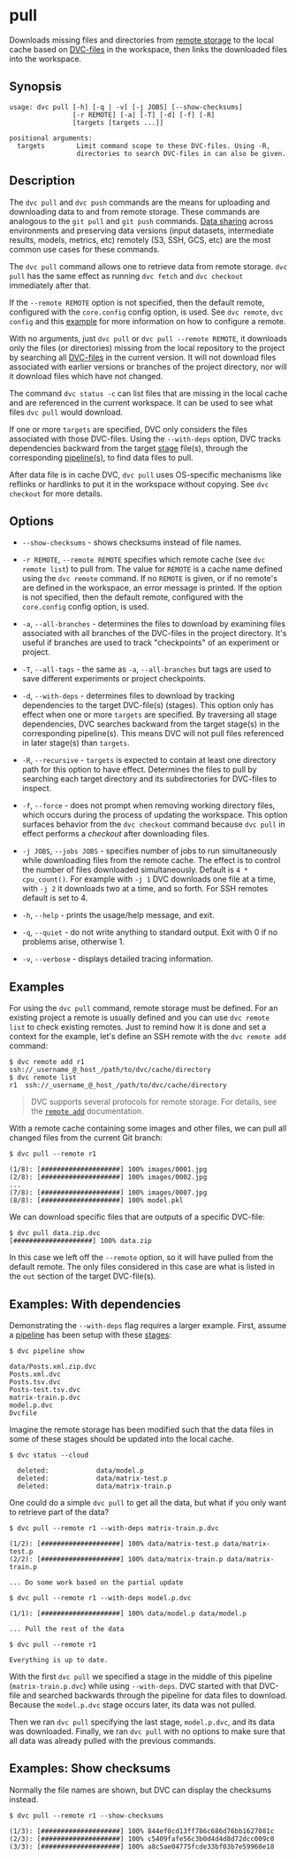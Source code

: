 # pull

Downloads missing files and directories from
[remote storage](/doc/commands-reference/remote) to the local cache based on
[DVC-files](/doc/user-guide/dvc-file-format) in the workspace, then links the
downloaded files into the workspace.

## Synopsis

```usage
usage: dvc pull [-h] [-q | -v] [-j JOBS] [--show-checksums]
                [-r REMOTE] [-a] [-T] [-d] [-f] [-R]
                [targets [targets ...]]

positional arguments:
  targets        Limit command scope to these DVC-files. Using -R,
                 directories to search DVC-files in can also be given.
```

## Description

The `dvc pull` and `dvc push` commands are the means for uploading and
downloading data to and from remote storage. These commands are analogous to the
`git pull` and `git push` commands.
[Data sharing](/doc/use-cases/share-data-and-model-files) across environments
and preserving data versions (input datasets, intermediate results, models,
metrics, etc) remotely (S3, SSH, GCS, etc) are the most common use cases for
these commands.

The `dvc pull` command allows one to retrieve data from remote storage.
`dvc pull` has the same effect as running `dvc fetch` and `dvc checkout`
immediately after that.

If the `--remote REMOTE` option is not specified, then the default remote,
configured with the `core.config` config option, is used. See `dvc remote`,
`dvc config` and this [example](/doc/get-started/configure) for more information
on how to configure a remote.

With no arguments, just `dvc pull` or `dvc pull --remote REMOTE`, it downloads
only the files (or directories) missing from the local repository to the project
by searching all [DVC-files](/doc/user-guide/dvc-file-format) in the current
version. It will not download files associated with earlier versions or branches
of the project directory, nor will it download files which have not changed.

The command `dvc status -c` can list files that are missing in the local cache
and are referenced in the current workspace. It can be used to see what files
`dvc pull` would download.

If one or more `targets` are specified, DVC only considers the files associated
with those DVC-files. Using the `--with-deps` option, DVC tracks dependencies
backward from the target [stage](/doc/commands-reference/run) file(s), through
the corresponding [pipeline(s)](/doc/get-started/pipeline), to find data files
to pull.

After data file is in cache DVC, `dvc pull` uses OS-specific mechanisms like
reflinks or hardlinks to put it in the workspace without copying. See
`dvc checkout` for more details.

## Options

- `--show-checksums` - shows checksums instead of file names.

- `-r REMOTE`, `--remote REMOTE` specifies which remote cache (see
  `dvc remote list`) to pull from. The value for `REMOTE` is a cache name
  defined using the `dvc remote` command. If no `REMOTE` is given, or if no
  remote's are defined in the workspace, an error message is printed. If the
  option is not specified, then the default remote, configured with the
  `core.config` config option, is used.

- `-a`, `--all-branches` - determines the files to download by examining files
  associated with all branches of the DVC-files in the project directory. It's
  useful if branches are used to track "checkpoints" of an experiment or
  project.

- `-T`, `--all-tags` - the same as `-a`, `--all-branches` but tags are used to
  save different experiments or project checkpoints.

- `-d`, `--with-deps` - determines files to download by tracking dependencies to
  the target DVC-file(s) (stages). This option only has effect when one or more
  `targets` are specified. By traversing all stage dependencies, DVC searches
  backward from the target stage(s) in the corresponding pipeline(s). This means
  DVC will not pull files referenced in later stage(s) than `targets`.

- `-R`, `--recursive` - `targets` is expected to contain at least one directory
  path for this option to have effect. Determines the files to pull by searching
  each target directory and its subdirectories for DVC-files to inspect.

- `-f`, `--force` - does not prompt when removing working directory files, which
  occurs during the process of updating the workspace. This option surfaces
  behavior from the `dvc checkout` command because `dvc pull` in effect performs
  a _checkout_ after downloading files.

- `-j JOBS`, `--jobs JOBS` - specifies number of jobs to run simultaneously
  while downloading files from the remote cache. The effect is to control the
  number of files downloaded simultaneously. Default is `4 * cpu_count()`. For
  example with `-j 1` DVC downloads one file at a time, with `-j 2` it downloads
  two at a time, and so forth. For SSH remotes default is set to 4.

- `-h`, `--help` - prints the usage/help message, and exit.

- `-q`, `--quiet` - do not write anything to standard output. Exit with 0 if no
  problems arise, otherwise 1.

- `-v`, `--verbose` - displays detailed tracing information.

## Examples

For using the `dvc pull` command, remote storage must be defined. For an
existing project a remote is usually defined and you can use `dvc remote list`
to check existing remotes. Just to remind how it is done and set a context for
the example, let's define an SSH remote with the `dvc remote add` command:

```dvc
$ dvc remote add r1 ssh://_username_@_host_/path/to/dvc/cache/directory
$ dvc remote list
r1	ssh://_username_@_host_/path/to/dvc/cache/directory
```

> DVC supports several protocols for remote storage. For details, see the
> [`remote add`](/doc/commands-reference/remote-add) documentation.

With a remote cache containing some images and other files, we can pull all
changed files from the current Git branch:

```dvc
$ dvc pull --remote r1

(1/8): [####################] 100% images/0001.jpg
(2/8): [####################] 100% images/0002.jpg
...
(7/8): [####################] 100% images/0007.jpg
(8/8): [####################] 100% model.pkl
```

We can download specific files that are outputs of a specific DVC-file:

```dvc
$ dvc pull data.zip.dvc
[####################] 100% data.zip
```

In this case we left off the `--remote` option, so it will have pulled from the
default remote. The only files considered in this case are what is listed in the
`out` section of the target DVC-file(s).

## Examples: With dependencies

Demonstrating the `--with-deps` flag requires a larger example. First, assume a
[pipeline](/doc/get-started/pipeline) has been setup with these
[stages](/doc/commands-reference/run):

```dvc
$ dvc pipeline show

data/Posts.xml.zip.dvc
Posts.xml.dvc
Posts.tsv.dvc
Posts-test.tsv.dvc
matrix-train.p.dvc
model.p.dvc
Dvcfile
```

Imagine the remote storage has been modified such that the data files in some of
these stages should be updated into the local cache.

```dvc
$ dvc status --cloud

  deleted:            data/model.p
  deleted:            data/matrix-test.p
  deleted:            data/matrix-train.p
```

One could do a simple `dvc pull` to get all the data, but what if you only want
to retrieve part of the data?

```dvc
$ dvc pull --remote r1 --with-deps matrix-train.p.dvc

(1/2): [####################] 100% data/matrix-test.p data/matrix-test.p
(2/2): [####################] 100% data/matrix-train.p data/matrix-train.p

... Do some work based on the partial update

$ dvc pull --remote r1 --with-deps model.p.dvc

(1/1): [####################] 100% data/model.p data/model.p

... Pull the rest of the data

$ dvc pull --remote r1

Everything is up to date.
```

With the first `dvc pull` we specified a stage in the middle of this pipeline
(`matrix-train.p.dvc`) while using `--with-deps`. DVC started with that DVC-file
and searched backwards through the pipeline for data files to download. Because
the `model.p.dvc` stage occurs later, its data was not pulled.

Then we ran `dvc pull` specifying the last stage, `model.p.dvc`, and its data
was downloaded. Finally, we ran `dvc pull` with no options to make sure that all
data was already pulled with the previous commands.

## Examples: Show checksums

Normally the file names are shown, but DVC can display the checksums instead.

```dvc
$ dvc pull --remote r1 --show-checksums

(1/3): [####################] 100% 844ef0cd13ff786c686d76bb1627081c
(2/3): [####################] 100% c5409fafe56c3b0d4d4d8d72dcc009c0
(3/3): [####################] 100% a8c5ae04775fcde33bf03b7e59960e18
```
